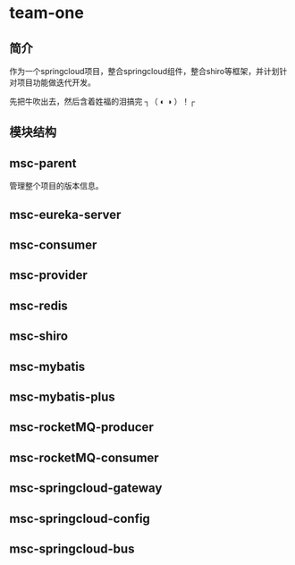# team-one
## 简介
作为一个springcloud项目，整合springcloud组件，整合shiro等框架，并计划针对项目功能做迭代开发。

先把牛吹出去，然后含着姓福的泪搞完 ┐（ ◐ ◑ ）！┌

## 模块结构


## msc-parent
管理整个项目的版本信息。


## msc-eureka-server


## msc-consumer


## msc-provider


## msc-redis


## msc-shiro


## msc-mybatis


## msc-mybatis-plus


## msc-rocketMQ-producer


## msc-rocketMQ-consumer


## msc-springcloud-gateway


## msc-springcloud-config


## msc-springcloud-bus
